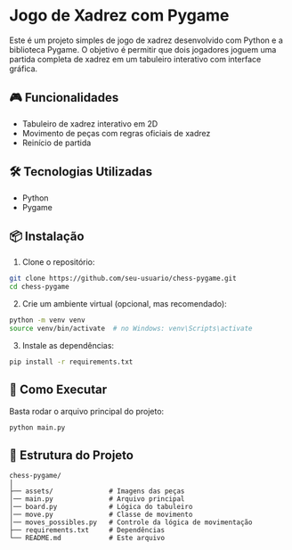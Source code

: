 # Jogo de Xadrez com Pygame

Este é um projeto simples de jogo de xadrez desenvolvido com Python e a biblioteca Pygame. O objetivo é permitir que dois jogadores joguem uma partida completa de xadrez em um tabuleiro interativo com interface gráfica.

## 🎮 Funcionalidades

- Tabuleiro de xadrez interativo em 2D
- Movimento de peças com regras oficiais de xadrez
- Reinício de partida

## 🛠️ Tecnologias Utilizadas

- Python 
- Pygame

## 📦 Instalação

1. Clone o repositório:

```bash
git clone https://github.com/seu-usuario/chess-pygame.git
cd chess-pygame
```

2. Crie um ambiente virtual (opcional, mas recomendado):

```bash
python -m venv venv
source venv/bin/activate  # no Windows: venv\Scripts\activate
```

3. Instale as dependências:

```bash
pip install -r requirements.txt
```

## 🚀 Como Executar

Basta rodar o arquivo principal do projeto:

```bash
python main.py
```

## 📁 Estrutura do Projeto

```
chess-pygame/
│
├── assets/              # Imagens das peças
│── main.py              # Arquivo principal
│── board.py             # Lógica do tabuleiro
│── move.py              # Classe de movimento
│── moves_possibles.py   # Controle da lógica de movimentação
├── requirements.txt     # Dependências
└── README.md            # Este arquivo
```
